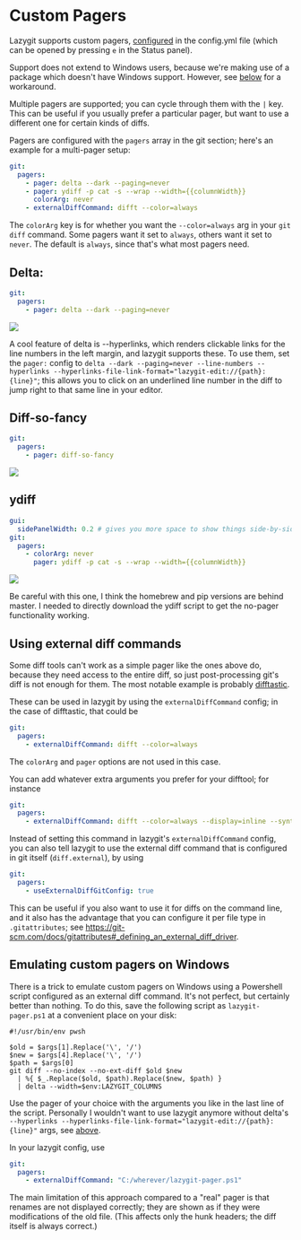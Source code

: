 # Custom Pagers

Lazygit supports custom pagers, [configured](/docs/Config.md) in the config.yml file (which can be opened by pressing `e` in the Status panel).

Support does not extend to Windows users, because we're making use of a package which doesn't have Windows support. However, see [below](#emulating-custom-pagers-on-windows) for a workaround.

Multiple pagers are supported; you can cycle through them with the `|` key. This can be useful if you usually prefer a particular pager, but want to use a different one for certain kinds of diffs.

Pagers are configured with the `pagers` array in the git section; here's an example for a multi-pager setup:

```yaml
git:
  pagers:
    - pager: delta --dark --paging=never
    - pager: ydiff -p cat -s --wrap --width={{columnWidth}}
      colorArg: never
    - externalDiffCommand: difft --color=always
```

The `colorArg` key is for whether you want the `--color=always` arg in your `git diff` command. Some pagers want it set to `always`, others want it set to `never`. The default is `always`, since that's what most pagers need.

## Delta:

```yaml
git:
  pagers:
    - pager: delta --dark --paging=never
```

![](https://i.imgur.com/QJpQkF3.png)

A cool feature of delta is --hyperlinks, which renders clickable links for the line numbers in the left margin, and lazygit supports these. To use them, set the `pager:` config to `delta --dark --paging=never --line-numbers --hyperlinks --hyperlinks-file-link-format="lazygit-edit://{path}:{line}"`; this allows you to click on an underlined line number in the diff to jump right to that same line in your editor.

## Diff-so-fancy

```yaml
git:
  pagers:
    - pager: diff-so-fancy
```

![](https://i.imgur.com/rjH1TpT.png)

## ydiff

```yaml
gui:
  sidePanelWidth: 0.2 # gives you more space to show things side-by-side
git:
  pagers:
    - colorArg: never
      pager: ydiff -p cat -s --wrap --width={{columnWidth}}
```

![](https://i.imgur.com/vaa8z0H.png)

Be careful with this one, I think the homebrew and pip versions are behind master. I needed to directly download the ydiff script to get the no-pager functionality working.

## Using external diff commands

Some diff tools can't work as a simple pager like the ones above do, because they need access to the entire diff, so just post-processing git's diff is not enough for them. The most notable example is probably [difftastic](https://difftastic.wilfred.me.uk).

These can be used in lazygit by using the `externalDiffCommand` config; in the case of difftastic, that could be

```yaml
git:
  pagers:
    - externalDiffCommand: difft --color=always
```

The `colorArg` and `pager` options are not used in this case.

You can add whatever extra arguments you prefer for your difftool; for instance

```yaml
git:
  pagers:
    - externalDiffCommand: difft --color=always --display=inline --syntax-highlight=off
```

Instead of setting this command in lazygit's `externalDiffCommand` config, you can also tell lazygit to use the external diff command that is configured in git itself (`diff.external`), by using

```yaml
git:
  pagers:
    - useExternalDiffGitConfig: true
```

This can be useful if you also want to use it for diffs on the command line, and it also has the advantage that you can configure it per file type in `.gitattributes`; see https://git-scm.com/docs/gitattributes#_defining_an_external_diff_driver.

## Emulating custom pagers on Windows

There is a trick to emulate custom pagers on Windows using a Powershell script configured as an external diff command. It's not perfect, but certainly better than nothing. To do this, save the following script as `lazygit-pager.ps1` at a convenient place on your disk:

```pwsh
#!/usr/bin/env pwsh

$old = $args[1].Replace('\', '/')
$new = $args[4].Replace('\', '/')
$path = $args[0]
git diff --no-index --no-ext-diff $old $new
  | %{ $_.Replace($old, $path).Replace($new, $path) }
  | delta --width=$env:LAZYGIT_COLUMNS
```

Use the pager of your choice with the arguments you like in the last line of the script. Personally I wouldn't want to use lazygit anymore without delta's `--hyperlinks --hyperlinks-file-link-format="lazygit-edit://{path}:{line}"` args, see [above](#delta).

In your lazygit config, use

```yml
git:
  pagers:
    - externalDiffCommand: "C:/wherever/lazygit-pager.ps1"
```

The main limitation of this approach compared to a "real" pager is that renames are not displayed correctly; they are shown as if they were modifications of the old file. (This affects only the hunk headers; the diff itself is always correct.)
